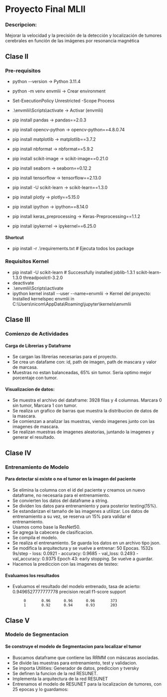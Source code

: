 # Proyecto Final MLII

### Descripcion:

Mejorar la velocidad y la precisión de la detección y localización de tumores cerebrales en función de las imágenes por resonancia magnética

## Clase II
### Pre-requisitos

- python --version -> Python 3.11.4

- python -m venv envmlii -> Crear environment
- Set-ExecutionPolicy Unrestricted -Scope Process
- .\envmlii\Scripts\activate -> Activar (envmlii)

- pip install pandas -> pandas==2.0.3
- pip install opencv-python -> opencv-python==4.8.0.74
- pip install matplotlib -> matplotlib==3.7.2
- pip install nbformat -> nbformat==5.9.2
- pip install scikit-image -> scikit-image==0.21.0
- pip install seaborn -> seaborn==0.12.2
- pip install tensorflow -> tensorflow==2.13.0
- pip install -U scikit-learn -> scikit-learn==1.3.0
- pip install plotly -> plotly==5.15.0
- pip install ipython -> ipython==8.14.0
- pip install keras_preprocessing -> Keras-Preprocessing==1.1.2
- pip install ipykernel -> ipykernel==6.25.0

#### Shortcut

- pip install -r .\requirements.txt # Ejecuta todos los package

### Requisitos Kernel

- pip install -U scikit-learn # Successfully installed joblib-1.3.1 scikit-learn-1.3.0 threadpoolctl-3.2.0
- deactivate
- .\envmlii\Scripts\activate
- ipython kernel install --user --name=envmlii -> Kernel del proyecto: Installed kernelspec envmlii in C:\Users\nicom\AppData\Roaming\jupyter\kernels\envmlii


## Clase III 
### Comienzo de Actividades
#### Carga de Librerias y Dataframe
- Se cargan las librerias necesarias para el proyecto.
- Se crea un datafame con: id, path de imagen, path de mascara y valor de marcasa.
- Muestras no estan balanceadas, 65% sin tumor. Seria optimo mejor porcentaje con tumor.

#### Visualizacion de datos:
- Se muestra el archivo del dataframe: 3928 filas y 4 columnas. Marcara 0 sin tumor, Marcara 1 con tumor.
- Se realiza un grafico de barras que muestra la distribucion de datos de la mascara.
- Se comienzan a analizar las muestras, viendo imagenes junto con las imagenes de mascara.
- Se realizan muestras de imagenes aleatorias, juntando la imagenes y generar el resultado.

## Clase IV
### Entrenamiento de Modelo
#### Para detectar si existe o no el tumor en la imagen del paciente
- Se elimina la columna con el id del paciente y creamos un nuevo dataframe, no necesaria para el entrenamiento.
- Se convierten los datos del dataframe a string.
- Se dividen los datos para entrenamiento y para posterior testing(15%). 
- Se estandarizan el tamaño de las imagenes a utilizar. Los datos de entrenamiento a su vez, se reserva un 15% para validar el entrenamiento. 
- Usamos como base la ResNet50.
- Se agrega la cabecera de clasificacion.
- Se compila el modelo.
- Se realiza el entrenamiento. Se guarda los datos en un archivo tipo json.
- Se modifica la arquitectura y se vuelve a entrenar: 50 Epocas.   1532s 9s/step - loss: 0.0921 - accuracy: 0.9685 - val_loss: 0.2493 - val_accuracy: 0.9375 Epoch 43: early stopping. Se vuelve a guardar.
- Hacemos la prediccion con las imagenes de testeo: 
#### Evaluamos los resultados
- Evaluamos el resultado del modelo entrenado, tasa de acierto: 0.9496527777777778
 				precision    recall  f1-score   support

           0       0.96      0.96      0.96       373
           1       0.92      0.94      0.93       203

## Clase V
### Modelo de Segmentacion
#### Se construye el modelo de Segmentacion para localizar el tumor
- Buscamos dataframe que contiene las RRMM con máscaras asociadas.
- Se divide las muestras para entrenamiento, test y validacion.
- Se importa Utilities: Generador de datos, prediccion y tversky
- Se definen la funcion de la red RESUNET.
- Implementa la arquitectura de la red RESUNET
- Entrenamos el modelo de RESUNET para la localizacion de tumores, con 25 epocas y lo guardamos:

